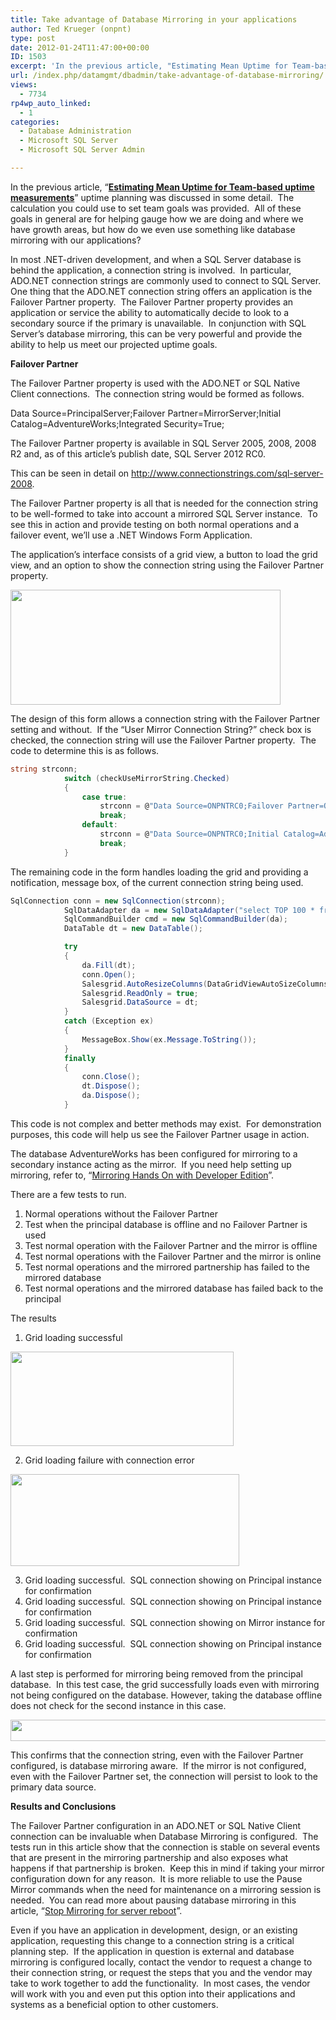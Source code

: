 ```yaml
---
title: Take advantage of Database Mirroring in your applications
author: Ted Krueger (onpnt)
type: post
date: 2012-01-24T11:47:00+00:00
ID: 1503
excerpt: 'In the previous article, "Estimating Mean Uptime for Team-based uptime measurements" uptime planning was discussed in some detail.  The calculation you could use to set team goals was provided.  All of these goals in general are for helping gauge how we&hellip;'
url: /index.php/datamgmt/dbadmin/take-advantage-of-database-mirroring/
views:
  - 7734
rp4wp_auto_linked:
  - 1
categories:
  - Database Administration
  - Microsoft SQL Server
  - Microsoft SQL Server Admin

---
```

In the previous article, &#8220;**[Estimating Mean Uptime for Team-based uptime measurements][1]**&#8221; uptime planning was discussed in some detail.  The calculation you could use to set team goals was provided.  All of these goals in general are for helping gauge how we are doing and where we have growth areas, but how do we even use something like database mirroring with our applications?

In most .NET-driven development, and when a SQL Server database is behind the application, a connection string is involved.  In particular, ADO.NET connection strings are commonly used to connect to SQL Server.  One thing that the ADO.NET connection string offers an application is the Failover Partner property.  The Failover Partner property provides an application or service the ability to automatically decide to look to a secondary source if the primary is unavailable.  In conjunction with SQL Server’s database mirroring, this can be very powerful and provide the ability to help us meet our projected uptime goals.

**Failover Partner**

The Failover Partner property is used with the ADO.NET or SQL Native Client connections.  The connection string would be formed as follows.

Data Source=PrincipalServer;Failover Partner=MirrorServer;Initial Catalog=AdventureWorks;Integrated Security=True;

The Failover Partner property is available in SQL Server 2005, 2008, 2008 R2 and, as of this article’s publish date, SQL Server 2012 RC0.

This can be seen in detail on <http://www.connectionstrings.com/sql-server-2008>.

The Failover Partner property is all that is needed for the connection string to be well-formed to take into account a mirrored SQL Server instance.  To see this in action and provide testing on both normal operations and a failover event, we’ll use a .NET Windows Form Application.

The application’s interface consists of a grid view, a button to load the grid view, and an option to show the connection string using the Failover Partner property.

<div class="image_block">
  <a href="/wp-content/uploads/blogs/DataMgmt/-98.png?mtime=1327284878"><img alt="" src="/wp-content/uploads/blogs/DataMgmt/-98.png?mtime=1327284878" width="432" height="184" /></a>
</div>

The design of this form allows a connection string with the Failover Partner setting and without.  If the “User Mirror Connection String?” check box is checked, the connection string will use the Failover Partner property.  The code to determine this is as follows.

```csharp
string strconn;
            switch (checkUseMirrorString.Checked)
            {
                case true:
                    strconn = @"Data Source=ONPNTRC0;Failover Partner=ONPNTRC0_Mirror;Initial Catalog=AdventureWorks;Integrated Security=True;";
                    break;
                default:
                    strconn = @"Data Source=ONPNTRC0;Initial Catalog=AdventureWorks;Integrated Security=True;";
                    break;
            }
```


The remaining code in the form handles loading the grid and providing a notification, message box, of the current connection string being used.

```csharp
SqlConnection conn = new SqlConnection(strconn);
            SqlDataAdapter da = new SqlDataAdapter("select TOP 100 * from Sales.SalesOrderHeader", strconn);
            SqlCommandBuilder cmd = new SqlCommandBuilder(da);
            DataTable dt = new DataTable();

            try
            {
                da.Fill(dt);
                conn.Open();
                Salesgrid.AutoResizeColumns(DataGridViewAutoSizeColumnsMode.AllCellsExceptHeader);
                Salesgrid.ReadOnly = true;
                Salesgrid.DataSource = dt;
            }
            catch (Exception ex)
            {
                MessageBox.Show(ex.Message.ToString());
            }
            finally
            {
                conn.Close();
                dt.Dispose();
                da.Dispose();
            }
```


This code is not complex and better methods may exist.  For demonstration purposes, this code will help us see the Failover Partner usage in action.

The database AdventureWorks has been configured for mirroring to a secondary instance acting as the mirror.  If you need help setting up mirroring, refer to, “[Mirroring Hands On with Developer Edition][2]”.

There are a few tests to run.

  1. Normal operations without the Failover Partner
  2. Test when the principal database is offline and no Failover Partner is used
  3. Test normal operation with the Failover Partner and the mirror is offline
  4. Test normal operations with the Failover Partner and the mirror is online
  5. Test normal operations and the mirrored partnership has failed to the mirrored database
  6. Test normal operations and the mirrored database has failed back to the principal

The results

  1. Grid loading successful
<div class="image_block">
  <a href="/wp-content/uploads/blogs/DataMgmt/-99.png?mtime=1327284878"><img alt="" src="/wp-content/uploads/blogs/DataMgmt/-99.png?mtime=1327284878" width="357" height="151" /></a>
</div>

  2. Grid loading failure with connection error
<div class="image_block">
  <a href="/wp-content/uploads/blogs/DataMgmt/-100.png?mtime=1327284878"><img alt="" src="/wp-content/uploads/blogs/DataMgmt/-100.png?mtime=1327284878" width="366" height="147" /></a>
</div>

  3. Grid loading successful.  SQL connection showing on Principal instance for confirmation
  4. Grid loading successful.  SQL connection showing on Principal instance for confirmation
  5. Grid loading successful.  SQL connection showing on Mirror instance for confirmation
  6. Grid loading successful.  SQL connection showing on Principal instance for confirmation

A last step is performed for mirroring being removed from the principal database.  In this test case, the grid successfully loads even with mirroring not being configured on the database. However, taking the database offline does not check for the second instance in this case.

<div class="image_block">
  <a href="/wp-content/uploads/blogs/DataMgmt/-101.png?mtime=1327285002"><img alt="" src="/wp-content/uploads/blogs/DataMgmt/-101.png?mtime=1327285002" width="624" height="34" /></a>
</div>

This confirms that the connection string, even with the Failover Partner configured, is database mirroring aware.  If the mirror is not configured, even with the Failover Partner set, the connection will persist to look to the primary data source.

**Results and Conclusions**

The Failover Partner configuration in an ADO.NET or SQL Native Client connection can be invaluable when Database Mirroring is configured.  The tests run in this article show that the connection is stable on several events that are present in the mirroring partnership and also exposes what happens if that partnership is broken.  Keep this in mind if taking your mirror configuration down for any reason.  It is more reliable to use the Pause Mirror commands when the need for maintenance on a mirroring session is needed.  You can read more about pausing database mirroring in this article, “[Stop Mirroring for server reboot][3]”.

Even if you have an application in development, design, or an existing application, requesting this change to a connection string is a critical planning step.  If the application in question is external and database mirroring is configured locally, contact the vendor to request a change to their connection string, or request the steps that you and the vendor may take to work together to add the functionality.  In most cases, the vendor will work with you and even put this option into their applications and systems as a beneficial option to other customers.

 [1]: /index.php/DataMgmt/DBAdmin/estimating-mean-uptime-for-team
 [2]: /index.php/DataMgmt/DBAdmin/sql-server-2008-mirroring-setup
 [3]: /index.php/DataMgmt/DataDesign/stop-mirroring-for-server-reboot